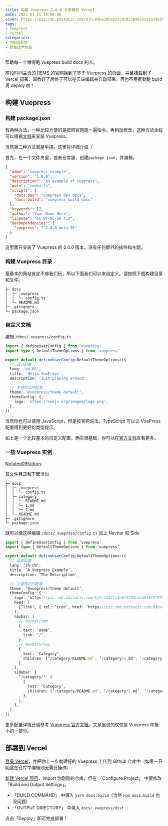 ```yaml
---
title: 构建 Vuepress 2.0.0 并部署到 Vercel
date: 2022-01-31 10:00:00
cover: https://pic.rmb.bdstatic.com/bjh/84ba295eb33cdc03389656ce1a34b29f.png
tags:
- Vuepress
- Vercel
categories:
- 写BUG日常
- 野生技术协会
---
```

帮助每一个懒得跑 vuepress build docs 的人。
<!--more-->

前段时间[主页](https://www.nofated.win)的 [REMS 的官网](https://rems.vercel.app)换到了基于 Vuepress 的页面，并且挂载到了 Vercel 部署，调教好了后终于可以在云端编辑并自动部署，再也不用费劲跑 build 再 deploy 啦！

## 构建 Vuepress

### 构建 package.json

有两种办法，一种比较方便的是按照官网跑一遍指令，再稍加修改，这种方法全程可以根据[文档](https://v2.vuepress.vuejs.org/zh/guide/getting-started.html)来安装 Vuepress。

当然第二种方法就是手搓。这里将详细介绍（

首先，在一个文件夹里，或者仓库里，创建`package.json`，并编辑。

``` json package.json
{
  "name": "vuepress_example",
  "version": "1.0.0",
  "description": "An example of Vuepress",
  "main": "index.ts",
  "scripts": {
    "docs:dev": "vuepress dev docs",
    "docs:build": "vuepress build docs"
  },
  "keywords": [],
  "author": "Your Name Here",
  "license": "CC BY-NC-SA 4.0",
  "devDependencies": {
    "vuepress": "^2.0.0-beta.35"
  }
}
```

这里面只安装了 Vuepress 的 2.0.0 版本，没有任何额外的插件和主题。

### 构建 Vuepress 目录

最基本的网站肯定不够我们玩，所以下面我们可以来自定义。请按照下图构建目录和文件。

```
├─ docs
│  ├─ .vuepress
│  │  └─ config.ts
│  └─ README.md
├─ .gitignore
└─ package.json
```

###  自定义文档

编辑 `/docs/.vuepress/config.ts`

``` typescript /docs/.vuepress/config.ts
import { defineUserConfig } from 'vuepress'
import type { DefaultThemeOptions } from 'vuepress'

export default defineUserConfig<DefaultThemeOptions>({
  // 站点配置
  lang: 'en-US',
  title: 'Hello VuePress',
  description: 'Just playing around',

  // 主题和它的配置
  theme: '@vuepress/theme-default',
  themeConfig: {
    logo: 'https://vuejs.org/images/logo.png',
  },
})
```

当然你也可以使用 JavaScript，但是按官网说法，TypeScript 可以让 VuePress 配置得到更好的类型提示。

如上是一个比较基本的自定义配置，确实很基础，你可以在[官方文档](https://v2.vuepress.vuejs.org/zh/reference/default-theme/config.html)查看更多。

### 一些 Vuepress 实例

[Nofated095/docs](https://github.com/Nofated095/docs)

其文件目录和下面类似

```
├─ docs
│  ├─ .vuepress
│  │  └─ config.ts
│  ├─ category
│  │  └─ README.md
│  │  └─ 1.md
│  │  └─ 2.md
│  └─ README.md
├─ .gitignore
└─ package.json
```

就可以像这样编辑 `/docs/.vuepress/config.ts` 加上 Navbar 和 Side

``` typescript /docs/.vuepress/config.ts
import { defineUserConfig } from ’vuepress‘
import type { DefaultThemeOptions } from ’vuepress‘

export default defineUserConfig<DefaultThemeOptions>({
  // 站点配置
  lang: ’zh-CN‘,
  title: ’A Vuepress Example‘,
  description: ’The Description‘,

  // 主题和它的配置
  theme: ’@vuepress/theme-default‘,
  themeConfig: {
    logo: ’https://pic.rmb.bdstatic.com/bjh/2d44fc3e673283cbbd6f8f97974c0340.png‘,
    head: [
      [’link‘, { rel: ’icon‘, href: ’https://pic.rmb.bdstatic.com/bjh/c0f70aee81771615db8599a0fb93cc3e.png‘ }],
    ],
    navbar: [
      // NavbarItem
      {
        text: ’Home‘,
        link: ’/‘,
      },
      // NavbarGroup
      {
        text: ’Category‘,
        children: [’/category/README.md‘, ’/category/1.md‘, ’/category/2.md‘],
      },
    ],
    sidebar: {
      ’/category/‘: [
        {
          text: ’Category‘,
          children: [’/category/README.md‘, ’/category/1.md‘, ’/category/2.md‘],
        },
      ],
    },
  },
})
```

更多配置详情还请参考 [Vuepress 官方文档](https://v2.vuepress.vuejs.org/zh/guide/configuration.html)，文章里说的仅仅是 Vuepress 中极小的一部分。

##  部署到 Vercel

[登录 Vercel](https://vercel.com/dashboard)，并把你上一步构建好的 Vuepress 上传到 Github 仓库中（如果一开始就在仓库中编辑则无需此操作）

[新建 Vercel 项目](https://vercel.com/new)，Import 你刚刚的仓库，但在 「Configure Project」 中要修改 「Build and Output Settings」。

- 「BUILD COMMAND」 中填入 `yarn docs:build`（当然 `npm docs:build` 也没问题）
- 「OUTPUT DIRECTORY」 中填入 `docs/.vuepress/dist`

点击「Deploy」即可完成部署！
